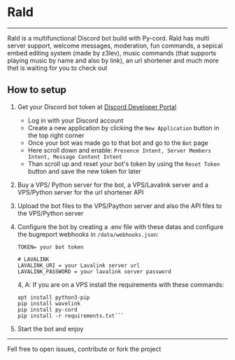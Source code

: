 # Rald
---
Rald is a multifunctional Discord bot build with Py-cord. Rald has multi server support, welcome messages, moderation, fun commands, a sepical embed editing system (made by z3lev), music commands (that supports playing music by name and also by link), an url shortener and much more thet is waiting for you to check out

## How to setup
1. Get your Discord bot token at [Discord Developer Portal](https://discord.com/developers/applications)
    - Log in with your Discord account
    - Create a new application by clicking the ``New Application`` button in the top right corner
    - Once your bot was made go to that bot and go to the ``Bot`` page
    - Here scroll down and enable: ```Presence Intent, Server Members Intent, Message Content Intent```
    - Than scroll up and reset your bot's token by using the ``Reset Token`` button and save the new token for later
2. Buy a VPS/ Python server for the bot, a VPS/Lavalink server and a VPS/Python server for the url shortener API
3. Upload the bot files to the VPS/Paython server and also the API files to the VPS/Python server
4. Configure the bot by creating a .env file with these datas and configure the bugreport webhooks in ``/data/webhooks.json``:
    ```
    TOKEN= your bot token

    # LAVALINK
    LAVALINK_URI = your Lavalink server url
    LAVALINK_PASSWORD = your lavalink server password
    ```
    
    4, A: If you are on a VPS install the requirements with these commands:
    ```apt install python3
    apt install python3-pip
    pip install wavelink
    pip install py-cord
    pip install -r requirements.txt```
5. Start the bot and enjoy

---

Fell free to open issues, contribute or fork the project
